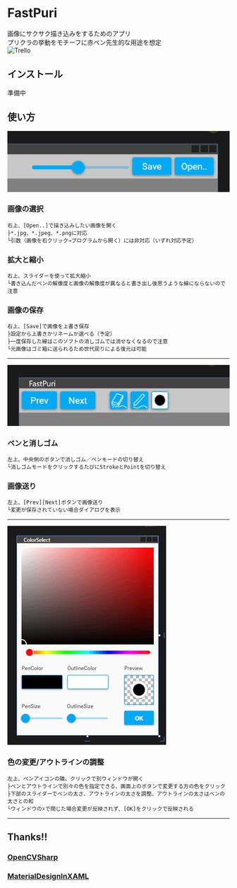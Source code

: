 # FastPuri

画像にサクサク描き込みをするためのアプリ  
プリクラの挙動をモチーフに赤ペン先生的な用途を想定  
![Trello](https://trello.com/invite/b/tIQP8ldx/973cca43e1c8cddd265606effbf86168/fastpuri開発板)

## インストール
準備中

## 使い方

![RightUp](Resource/rightup.png)

### 画像の選択
```
右上、[Open..]で描き込みしたい画像を開く
├*.jpg、*.jpeg、*.pngに対応
└引数（画像を右クリック→プログラムから開く）には非対応（いずれ対応予定）
```

### 拡大と縮小
```
右上、スライダーを使って拡大縮小
└書き込んだペンの解像度と画像の解像度が異なると書き出し後思うような線にならないので注意
```

### 画像の保存
```
右上、[Save]で画像を上書き保存
├設定から上書きかリネームか選べる（予定）
├一度保存した線はこのソフトの消しゴムでは消せなくなるので注意
└元画像はゴミ箱に送られるため世代戻りによる復元は可能
```
  
  ---------------------
  
![LeftUp](Resource/leftup.png)

### ペンと消しゴム
```
左上、中央側のボタンで消しゴム／ペンモードの切り替え
└消しゴムモードをクリックするたびにStrokeとPointを切り替え
```

### 画像送り
```
左上、[Prev][Next]ボタンで画像送り
└変更が保存されていない場合ダイアログを表示
```
  
  ---------------------
  

![ColorPicker](Resource/colorpicker.png)

### 色の変更/アウトラインの調整
```
左上、ペンアイコンの隣。クリックで別ウィンドウが開く
├ペンとアウトラインで別々の色を指定できる、画面上のボタンで変更する方の色をクリック
├下部のスライダーでペンの太さ、アウトラインの太さを調整、アウトラインの太さはペンの太さとの和
└ウィンドウの☓で閉じた場合変更が反映されず、[OK]をクリックで反映される
```
  
  ---------------------
  
## Thanks!!

### [OpenCVSharp](https://github.com/shimat/opencvsharp)
### [MaterialDesignInXAML](https://github.com/MaterialDesignInXAML/MaterialDesignInXamlToolkit)
